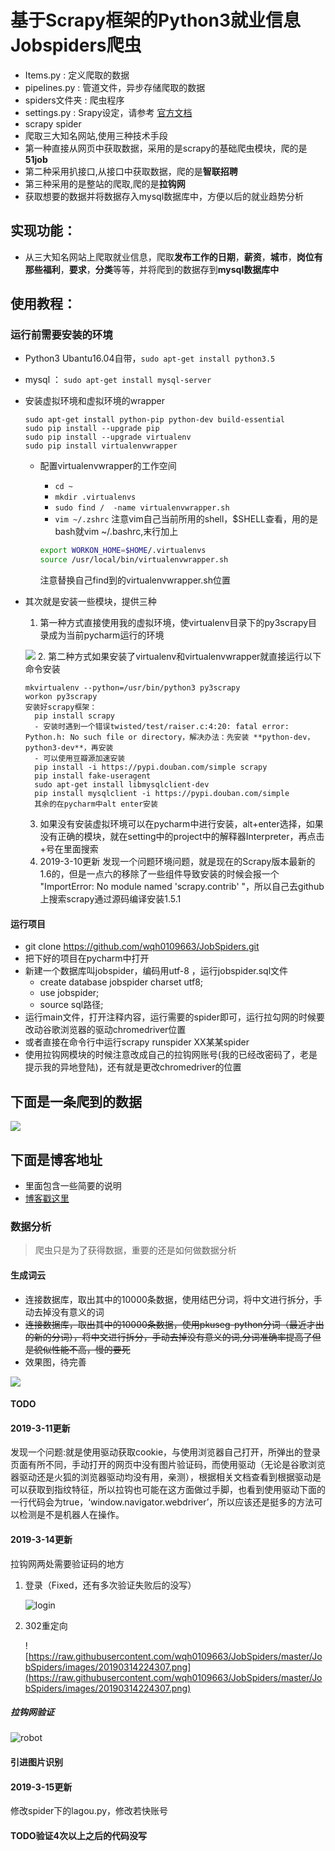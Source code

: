 # 基于Scrapy框架的Python3就业信息Jobspiders爬虫
* Items.py : 定义爬取的数据
* pipelines.py : 管道文件，异步存储爬取的数据
* spiders文件夹 : 爬虫程序
* settings.py : Srapy设定，请参考 [官方文档](https://scrapy-chs.readthedocs.io/zh_CN/latest/topics/settings.html#topics-settings-ref)
* scrapy spider
* 爬取三大知名网站,使用三种技术手段
* 第一种直接从网页中获取数据，采用的是scrapy的基础爬虫模块，爬的是**51job**
* 第二种采用扒接口,从接口中获取数据，爬的是**智联招聘**
* 第三种采用的是整站的爬取,爬的是**拉钩网**
* 获取想要的数据并将数据存入mysql数据库中，方便以后的就业趋势分析
## 实现功能：
* 从三大知名网站上爬取就业信息，爬取**发布工作的日期**，**薪资**，**城市**，**岗位有那些福利**，**要求**，**分类**等等，并将爬到的数据存到**mysql数据库中**
##  使用教程：
###  运行前需要安装的环境
* Python3 Ubantu16.04自带，```sudo apt-get install python3.5```
* mysql ： ```sudo apt-get install mysql-server```
* 安装虚拟环境和虚拟环境的wrapper
  ```
  sudo apt-get install python-pip python-dev build-essential
  sudo pip install --upgrade pip
  sudo pip install --upgrade virtualenv
  sudo pip install virtualenvwrapper
  ```
  - 配置virtualenvwrapper的工作空间

      - ```cd ~```
      - ```mkdir .virtualenvs```
      - ```sudo find /  -name virtualenvwrapper.sh```
      - ```vim ~/.zshrc``` 注意vim自己当前所用的shell，$SHELL查看，用的是bash就vim ~/.bashrc,末行加上
      ```Bash
      export WORKON_HOME=$HOME/.virtualenvs
      source /usr/local/bin/virtualenvwrapper.sh
      ``` 
      注意替换自己find到的virtualenvwrapper.sh位置

* 其次就是安装一些模块，提供三种
  1. 第一种方式直接使用我的虚拟环境，使virtualenv目录下的py3scrapy目录成为当前pycharm运行的环境  

  ![](https://github.com/wqh0109663/JobSpiders/raw/master/JobSpiders/images/virtualenv.png)
  2. 第二种方式如果安装了virtualenv和virtualenvwrapper就直接运行以下命令安装
    ```
    mkvirtualenv --python=/usr/bin/python3 py3scrapy
    workon py3scrapy
    安装好scrapy框架：
      pip install scrapy
      - 安装时遇到一个错误twisted/test/raiser.c:4:20: fatal error: Python.h: No such file or directory，解决办法：先安装 **python-dev，python3-dev**，再安装
      - 可以使用豆瓣源加速安装
      pip install -i https://pypi.douban.com/simple scrapy
      pip install fake-useragent
      sudo apt-get install libmysqlclient-dev
      pip install mysqlclient -i https://pypi.douban.com/simple
      其余的在pycharm中alt enter安装

   ```

  3. 如果没有安装虚拟环境可以在pycharm中进行安装，alt+enter选择，如果没有正确的模块，就在setting中的project中的解释器Interpreter，再点击+号在里面搜索
  4. 2019-3-10更新 发现一个问题环境问题，就是现在的Scrapy版本最新的1.6的，但是一点六的移除了一些组件导致安装的时候会报一个 "ImportError: No module named 'scrapy.contrib' "，所以自己去github上搜索scrapy通过源码编译安装1.5.1
####  运行项目
* git clone https://github.com/wqh0109663/JobSpiders.git
* 把下好的项目在pycharm中打开
* 新建一个数据库叫jobspider，编码用utf-8 ，运行jobspider.sql文件
  - create database jobspider charset utf8;
  - use jobspider;
  - source sql路径;
* 运行main文件，打开注释内容，运行需要的spider即可，运行拉勾网的时候要改动谷歌浏览器的驱动chromedriver位置
* 或者直接在命令行中运行scrapy runspider XX某某spider
* 使用拉钩网模块的时候注意改成自己的拉钩网账号(我的已经改密码了，老是提示我的异地登陆)，还有就是更改chromedriver的位置

##  下面是一条爬到的数据

![](https://github.com/wqh0109663/JobSpiders/raw/master/JobSpiders/images/java.png)   

##  下面是博客地址
* 里面包含一些简要的说明
* [博客戳这里](https://blog.csdn.net/qq_36992605/article/details/81382110)

### 数据分析
> 爬虫只是为了获得数据，重要的还是如何做数据分析

#### 生成词云
* 连接数据库，取出其中的10000条数据，使用结巴分词，将中文进行拆分，手动去掉没有意义的词
* ~~连接数据库，取出其中的10000条数据，使用pkuseg-python分词（最近才出的新的分词），将中文进行拆分，手动去掉没有意义的词,分词准确率提高了但是貌似性能不高，慢的要死~~
* 效果图，待完善  

![](https://github.com/wqh0109663/JobSpiders/raw/master/data/image.png)

#### TODO

#### 2019-3-11更新
发现一个问题:就是使用驱动获取cookie，与使用浏览器自己打开，所弹出的登录页面有所不同，手动打开的网页中没有图片验证码，而使用驱动（无论是谷歌浏览器驱动还是火狐的浏览器驱动均没有用，亲测），根据相关文档查看到根据驱动是可以获取到指纹特征，所以拉钩也可能在这方面做过手脚，也看到使用驱动下面的一行代码会为true，‘window.navigator.webdriver’，所以应该还是挺多的方法可以检测是不是机器人在操作。
#### 2019-3-14更新
拉钩网两处需要验证码的地方
1. 登录（Fixed，还有多次验证失败后的没写）

    ![login](https://raw.githubusercontent.com/wqh0109663/JobSpiders/master/JobSpiders/images/login.png)

2. 302重定向  

    ![https://raw.githubusercontent.com/wqh0109663/JobSpiders/master/JobSpiders/images/20190314224307.png](https://raw.githubusercontent.com/wqh0109663/JobSpiders/master/JobSpiders/images/20190314224307.png)
##### 拉钩网验证  

   ![robot](https://raw.githubusercontent.com/wqh0109663/JobSpiders/master/JobSpiders/images/robot.png)

#### 引进图片识别
#### 2019-3-15更新
修改spider下的lagou.py，修改若快账号
#### TODO验证4次以上之后的代码没写
